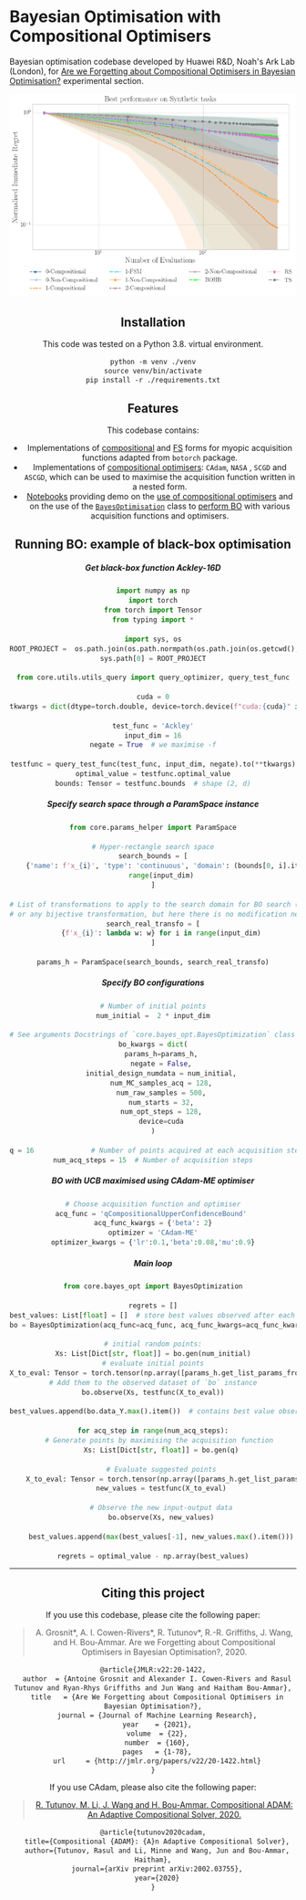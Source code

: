 # Bayesian Optimisation with Compositional Optimisers 

Bayesian optimisation codebase developed by Huawei R&D, Noah's Ark Lab (London), for
[Are we Forgetting about Compositional Optimisers in Bayesian Optimisation?](fake_link) experimental section.

<div style="text-align:center"><img src="./image/summary-Best-performance-on-Synthetic-tasks-matern-52-3.png" alt="drawing" width="600"/>

## Installation

 This code was tested on a Python 3.8. virtual environment.
```bashrc
python -m venv ./venv
source venv/bin/activate
pip install -r ./requirements.txt
```
 
## Features

This codebase contains:
 - Implementations of [compositional](./core/comp_acquisition) and [FS](./core/comp_acquisition/mc_fs_acquisition.py) 
 forms for myopic acquisition functions adapted from `botorch` package.
 - Implementations of [compositional optimisers](./custom_optimizer): `CAdam`, `NASA`
, `SCGD` and `ASCGD`, which can be used to maximise the acquisition function written in a nested form.
 - [Notebooks](./notebooks) providing demo on the [use of compositional optimisers](./notebooks/cadam_demo.ipynb) and 
 on the use of the [`BayesOptimisation`](./core/bayes_opt.py) class to [perform BO](./notebooks/bo_demo.ipynb) with various acquisition functions and 
 optimisers.

## Running BO: example of black-box optimisation

##### Get black-box function Ackley-16D
```python
import numpy as np
import torch
from torch import Tensor
from typing import *

import sys, os
ROOT_PROJECT =  os.path.join(os.path.normpath(os.path.join(os.getcwd(), "../"))) 
sys.path[0] = ROOT_PROJECT

from core.utils.utils_query import query_optimizer, query_test_func

cuda = 0
tkwargs = dict(dtype=torch.double, device=torch.device(f"cuda:{cuda}" if torch.cuda.is_available() and cuda is not None else "cpu"))

test_func = 'Ackley'
input_dim = 16
negate = True  # we maximise -f

testfunc = query_test_func(test_func, input_dim, negate).to(**tkwargs)
optimal_value = testfunc.optimal_value
bounds: Tensor = testfunc.bounds  # shape (2, d)
```

##### Specify search space through a ParamSpace instance
```python
from core.params_helper import ParamSpace

# Hyper-rectangle search space
search_bounds = [
    {'name': f'x_{i}', 'type': 'continuous', 'domain': (bounds[0, i].item(), bounds[1, i].item())} for i in
    range(input_dim)
]

# List of transformations to apply to the search domain for BO search (could consider log-domain
# or any bijective transformation, but here there is no modification needed)
search_real_transfo = [
    {f'x_{i}': lambda w: w} for i in range(input_dim)
]

params_h = ParamSpace(search_bounds, search_real_transfo)
```

##### Specify BO configurations

```python
# Number of initial points
num_initial =  2 * input_dim

# See arguments Docstrings of `core.bayes_opt.BayesOptimization` class for further details on BO setup
bo_kwargs = dict(
    params_h=params_h,
    negate = False,
    initial_design_numdata = num_initial,
    num_MC_samples_acq = 128,
    num_raw_samples = 500,
    num_starts = 32,
    num_opt_steps = 128,
    device=cuda
)

q = 16              # Number of points acquired at each acquisition step
num_acq_steps = 15  # Number of acquisition steps
```
##### BO with UCB maximised using CAdam-ME optimiser 
```python
# Choose acquisition function and optimiser
acq_func = 'qCompositionalUpperConfidenceBound' 
acq_func_kwargs = {'beta': 2}
optimizer = 'CAdam-ME'
optimizer_kwargs = {'lr':0.1,'beta':0.08,'mu':0.9}
```

##### Main loop
```python
from core.bayes_opt import BayesOptimization

regrets = []
best_values: List[float] = []  # store best values observed after each acquisition step
bo = BayesOptimization(acq_func=acq_func, acq_func_kwargs=acq_func_kwargs, optimizer=optimizer, optimizer_kwargs=optimizer_kwargs, **bo_kwargs)

# initial random points:
Xs: List[Dict[str, float]] = bo.gen(num_initial)
# evaluate initial points
X_to_eval: Tensor = torch.tensor(np.array([params_h.get_list_params_from_dict(X) for X in Xs])).to(**tkwargs)
# Add them to the observed dataset of `bo` instance
bo.observe(Xs, testfunc(X_to_eval))

best_values.append(bo.data_Y.max().item())  # contains best value observed after initialisation

for acq_step in range(num_acq_steps):
    # Generate points by maximising the acquisition function 
    Xs: List[Dict[str, float]] = bo.gen(q)
    
    # Evaluate suggested points
    X_to_eval: Tensor = torch.tensor(np.array([params_h.get_list_params_from_dict(X) for X in Xs]))
    new_values = testfunc(X_to_eval)
    
    # Observe the new input-output data
    bo.observe(Xs, new_values)
    
    best_values.append(max(best_values[-1], new_values.max().item()))

regrets = optimal_value - np.array(best_values)
```
---
## Citing this project
If you use this codebase, please cite the following paper:
> A. Grosnit\*, A. I. Cowen-Rivers\*, R. Tutunov\*, R.-R. Griffiths, J. Wang, and H. Bou-Ammar.
> Are we Forgetting about Compositional Optimisers in Bayesian Optimisation?, 2020.
```shell script
@article{JMLR:v22:20-1422,
  author  = {Antoine Grosnit and Alexander I. Cowen-Rivers and Rasul Tutunov and Ryan-Rhys Griffiths and Jun Wang and Haitham Bou-Ammar},
  title   = {Are We Forgetting about Compositional Optimisers in Bayesian Optimisation?},
  journal = {Journal of Machine Learning Research},
  year    = {2021},
  volume  = {22},
  number  = {160},
  pages   = {1-78},
  url     = {http://jmlr.org/papers/v22/20-1422.html}
}
```

If you use CAdam, please also cite the following paper:
> [R. Tutunov, M. Li, J. Wang and H. Bou-Ammar. Compositional ADAM: An Adaptive Compositional Solver, 2020.](https://arxiv.org/abs/2002.03755)
```shell script
@article{tutunov2020cadam,
  title={Compositional {ADAM}: {A}n Adaptive Compositional Solver},
  author={Tutunov, Rasul and Li, Minne and Wang, Jun and Bou-Ammar, Haitham},
  journal={arXiv preprint arXiv:2002.03755},
  year={2020}
}
```

